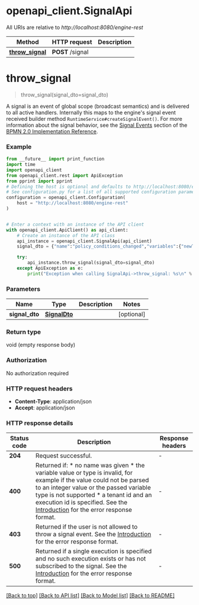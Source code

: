# openapi_client.SignalApi

All URIs are relative to *http://localhost:8080/engine-rest*

Method | HTTP request | Description
------------- | ------------- | -------------
[**throw_signal**](SignalApi.md#throw_signal) | **POST** /signal | 


# **throw_signal**
> throw_signal(signal_dto=signal_dto)



A signal is an event of global scope (broadcast semantics) and is delivered to all active handlers. Internally this maps to the engine's signal event received builder method `RuntimeService#createSignalEvent()`. For more information about the signal behavior, see the [Signal Events](https://docs.camunda.org/manual/7.13/reference/bpmn20/events/signal-events/) section of the [BPMN 2.0 Implementation Reference](https://docs.camunda.org/manual/7.13/reference/bpmn20/).

### Example

```python
from __future__ import print_function
import time
import openapi_client
from openapi_client.rest import ApiException
from pprint import pprint
# Defining the host is optional and defaults to http://localhost:8080/engine-rest
# See configuration.py for a list of all supported configuration parameters.
configuration = openapi_client.Configuration(
    host = "http://localhost:8080/engine-rest"
)


# Enter a context with an instance of the API client
with openapi_client.ApiClient() as api_client:
    # Create an instance of the API class
    api_instance = openapi_client.SignalApi(api_client)
    signal_dto = {"name":"policy_conditions_changed","variables":{"newTimePeriodInMonth":{"value":24}}} # SignalDto |  (optional)

    try:
        api_instance.throw_signal(signal_dto=signal_dto)
    except ApiException as e:
        print("Exception when calling SignalApi->throw_signal: %s\n" % e)
```

### Parameters

Name | Type | Description  | Notes
------------- | ------------- | ------------- | -------------
 **signal_dto** | [**SignalDto**](SignalDto.md)|  | [optional] 

### Return type

void (empty response body)

### Authorization

No authorization required

### HTTP request headers

 - **Content-Type**: application/json
 - **Accept**: application/json

### HTTP response details
| Status code | Description | Response headers |
|-------------|-------------|------------------|
**204** | Request successful. |  -  |
**400** | Returned if:  * no name was given * the variable value or type is invalid, for example if the value could not be parsed to an integer value or the passed variable type is not supported * a tenant id and an execution id is specified.  See the [Introduction](https://docs.camunda.org/manual/7.13/reference/rest/overview/#error-handling) for the error response format. |  -  |
**403** | Returned if the user is not allowed to throw a signal event.  See the [Introduction](https://docs.camunda.org/manual/7.13/reference/rest/overview/#error-handling) for the error response format. |  -  |
**500** | Returned if a single execution is specified and no such execution exists or has not subscribed to the signal.  See the [Introduction](https://docs.camunda.org/manual/7.13/reference/rest/overview/#error-handling) for the error response format. |  -  |

[[Back to top]](#) [[Back to API list]](../README.md#documentation-for-api-endpoints) [[Back to Model list]](../README.md#documentation-for-models) [[Back to README]](../README.md)

